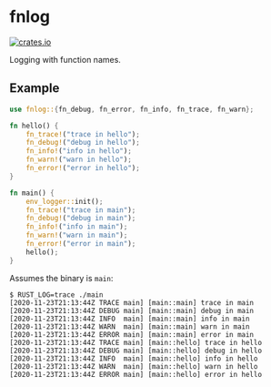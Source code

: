 # fnlog

[![crates.io](https://img.shields.io/crates/v/fnlog.svg)](https://crates.io/crates/fnlog)

Logging with function names.

## Example

```rust
use fnlog::{fn_debug, fn_error, fn_info, fn_trace, fn_warn};

fn hello() {
    fn_trace!("trace in hello");
    fn_debug!("debug in hello");
    fn_info!("info in hello");
    fn_warn!("warn in hello");
    fn_error!("error in hello");
}

fn main() {
    env_logger::init();
    fn_trace!("trace in main");
    fn_debug!("debug in main");
    fn_info!("info in main");
    fn_warn!("warn in main");
    fn_error!("error in main");
    hello();
}
```

Assumes the binary is `main`:

```
$ RUST_LOG=trace ./main
[2020-11-23T21:13:44Z TRACE main] [main::main] trace in main
[2020-11-23T21:13:44Z DEBUG main] [main::main] debug in main
[2020-11-23T21:13:44Z INFO  main] [main::main] info in main
[2020-11-23T21:13:44Z WARN  main] [main::main] warn in main
[2020-11-23T21:13:44Z ERROR main] [main::main] error in main
[2020-11-23T21:13:44Z TRACE main] [main::hello] trace in hello
[2020-11-23T21:13:44Z DEBUG main] [main::hello] debug in hello
[2020-11-23T21:13:44Z INFO  main] [main::hello] info in hello
[2020-11-23T21:13:44Z WARN  main] [main::hello] warn in hello
[2020-11-23T21:13:44Z ERROR main] [main::hello] error in hello
```
